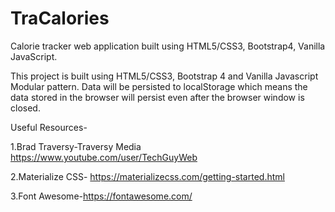 # TraCalories
Calorie tracker web application built using HTML5/CSS3, Bootstrap4, Vanilla JavaScript.

This project is built using HTML5/CSS3, Bootstrap 4 and Vanilla Javascript Modular pattern. Data will be persisted to localStorage which means the data stored in the browser will persist even after the browser window is closed.


Useful Resources-

1.Brad Traversy-Traversy Media https://www.youtube.com/user/TechGuyWeb

2.Materialize CSS- https://materializecss.com/getting-started.html

3.Font Awesome-https://fontawesome.com/


